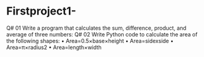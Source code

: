 # Firstproject1-
Q# 01 Write a program that calculates the sum, difference, product, and average of three numbers:   Q# 02 Write Python code to calculate the area of the following shapes:    • Area=0.5×base×height • Area=sidexside • Area=π×radius2 • Area=length×width
